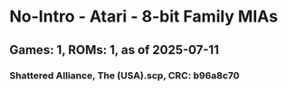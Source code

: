 # No-Intro - Atari - 8-bit Family MIAs
## Games: 1, ROMs: 1, as of 2025-07-11

### Shattered Alliance, The (USA).scp, CRC: b96a8c70
